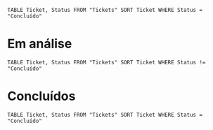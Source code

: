 
```dataview
TABLE Ticket, Status FROM "Tickets" SORT Ticket WHERE Status = "Concluído"
```

# Em análise
```dataview
TABLE Ticket, Status FROM "Tickets" SORT Ticket WHERE Status != "Concluído"
```

# Concluídos
```dataview
TABLE Ticket, Status FROM "Tickets" SORT Ticket WHERE Status = "Concluído"
```
